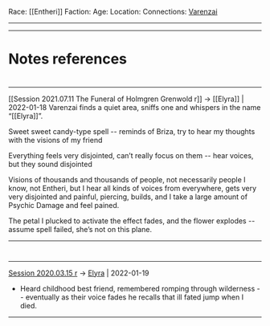 Race: [[Entheri]]
Faction:
Age:
Location:
Connections: [Varenzai](Varenzai.md)


---
---
# Notes references

#
---

[[Session 2021.07.11 The Funeral of Holmgren Grenwold r]] -> [[Elyra]] | 2022-01-18
Varenzai finds a quiet area, sniffs one and whispers in the name “[[Elyra]]”.

Sweet sweet candy-type spell -- reminds of Briza, try to hear my thoughts with the visions of my friend

Everything feels very disjointed, can’t really focus on them -- hear voices, but they sound disjointed

Visions of thousands and thousands of people, not necessarily people I know, not Entheri, but I hear all kinds of voices from everywhere, gets very very disjointed and painful, piercing, builds, and I take a large amount of Psychic Damage and feel pained.

The petal I plucked to activate the effect fades, and the flower explodes -- assume spell failed, she’s not on this plane.

---


#
---

[Session 2020.03.15 r](../sessions/notes_matteo_brianedit/Session%202020.03.15%20r.md) -> [Elyra](TheWik-main/people/Elyra.md) | 2022-01-19
-   Heard childhood best friend, remembered romping through wilderness -- eventually as their voice fades he recalls that ill fated jump when I died.

---
